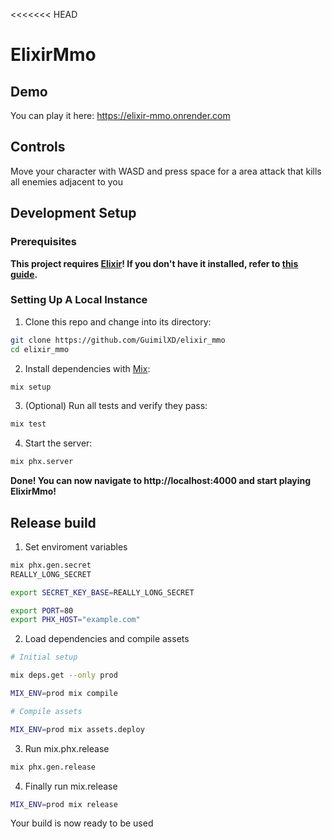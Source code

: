 <<<<<<< HEAD
# ElixirMmo

## Demo

You can play it here: https://elixir-mmo.onrender.com

## Controls

Move your character with WASD and press space for a area attack that kills all enemies adjacent to you

## Development Setup
### Prerequisites
**This project requires [Elixir](https://elixir-lang.org)! If you don't have it installed, refer to [this guide](https://elixir-lang.org/install.html).**

### Setting Up A Local Instance
1. Clone this repo and change into its directory:
```sh
git clone https://github.com/GuimilXD/elixir_mmo
cd elixir_mmo
```
2. Install dependencies with [Mix](https://elixir-lang.org/getting-started/mix-otp/introduction-to-mix.html):
```sh
mix setup
```
3. (Optional) Run all tests and verify they pass:
```sh
mix test
```
4. Start the server:
```sh
mix phx.server
```
**Done! You can now navigate to http://localhost:4000 and start playing ElixirMmo!**

## Release build

1. Set enviroment variables
```sh
mix phx.gen.secret
REALLY_LONG_SECRET

export SECRET_KEY_BASE=REALLY_LONG_SECRET

export PORT=80
export PHX_HOST="example.com"
```

2. Load dependencies and compile assets
```sh
# Initial setup

mix deps.get --only prod

MIX_ENV=prod mix compile

# Compile assets

MIX_ENV=prod mix assets.deploy
```

3. Run mix.phx.release
```sh
mix phx.gen.release
```

4. Finally run mix.release
```sh
MIX_ENV=prod mix release
```

Your build is now ready to be used
